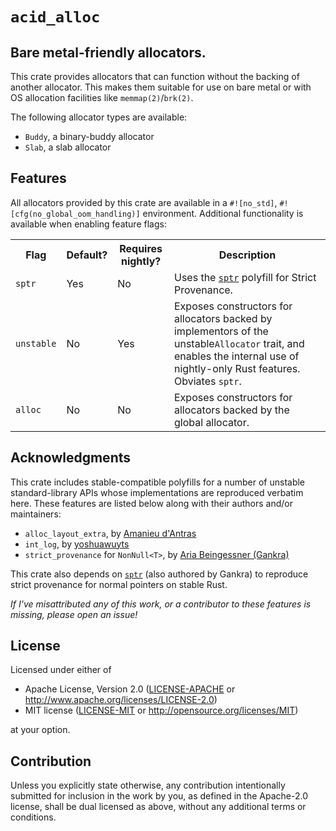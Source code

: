 # `acid_alloc`

## Bare metal-friendly allocators.

This crate provides allocators that can function without the backing of another
allocator. This makes them suitable for use on bare metal or with OS allocation
facilities like `memmap(2)`/`brk(2)`.

The following allocator types are available:

- `Buddy`, a binary-buddy allocator
- `Slab`, a slab allocator

## Features

All allocators provided by this crate are available in a `#![no_std]`,
`#![cfg(no_global_oom_handling)]` environment. Additional functionality is
available when enabling feature flags:

<table>
 <tr>
  <th>Flag</th>
  <th>Default?</th>
  <th>Requires nightly?</th>
  <th>Description</th>
 </tr>
 <tr><!-- sptr -->
  <td><code>sptr</code></td>
  <td>Yes</td>
  <td>No</td>
  <td>
   Uses the <a href="https://crates.io/crates/sptr"><code>sptr</code></a> polyfill for Strict Provenance.
  </td>
 </tr>
 <tr>
  <td><code>unstable</code></td>
  <td>No</td>
  <td>Yes</td>
  <td>
   Exposes constructors for allocators backed by implementors of the
   unstable<code>Allocator</code> trait, and enables the internal use of
   nightly-only Rust features. Obviates <code>sptr</code>.
  </td>
 </tr>
 <tr>
  <td><code>alloc</code></td>
  <td>No</td>
  <td>No</td>
  <td>
   Exposes constructors for allocators backed by the global allocator.
  </td>
 </tr>
</table>

[`sptr`]: https://crates.io/crates/sptr

## Acknowledgments

This crate includes stable-compatible polyfills for a number of unstable
standard-library APIs whose implementations are reproduced verbatim here. These
features are listed below along with their authors and/or maintainers:

- `alloc_layout_extra`, by [Amanieu d'Antras]
- `int_log`, by [yoshuawuyts]
- `strict_provenance` for `NonNull<T>`, by [Aria Beingessner (Gankra)]

This crate also depends on [`sptr`] (also authored by Gankra) to reproduce
strict provenance for normal pointers on stable Rust.

_If I've misattributed any of this work, or a contributor to these features is
missing, please open an issue!_

[library api team]: https://www.rust-lang.org/governance/teams/library#Library%20API%20team
[amanieu d'antras]: https://github.com/Amanieu
[yoshuawuyts]: https://github.com/yoshuawuyts
[aria beingessner (gankra)]: https://github.com/Gankra

## License

Licensed under either of

- Apache License, Version 2.0
  ([LICENSE-APACHE](LICENSE-APACHE) or http://www.apache.org/licenses/LICENSE-2.0)
- MIT license
  ([LICENSE-MIT](LICENSE-MIT) or http://opensource.org/licenses/MIT)

at your option.

## Contribution

Unless you explicitly state otherwise, any contribution intentionally submitted
for inclusion in the work by you, as defined in the Apache-2.0 license, shall be
dual licensed as above, without any additional terms or conditions.
